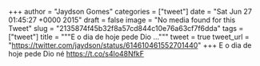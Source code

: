 
+++
author = "Jaydson Gomes"
categories = ["tweet"]
date = "Sat Jun 27 01:45:27 +0000 2015"
draft = false
image = "No media found for this Tweet"
slug = "2135874f45b32f8a57cd844c10e76a63cf7f6dda"
tags = ["tweet"]
title = """E o dia de hoje pede Dio ..."""
tweet = true
tweet_url = "https://twitter.com/jaydson/status/614610461552701440"
+++
E o dia de hoje pede Dio né https://t.co/s4lo48NfkF

